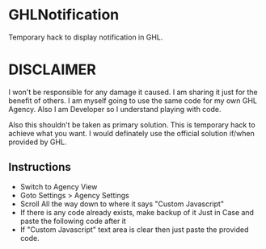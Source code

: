 # GHLNotification
Temporary hack to display notification in GHL.

# DISCLAIMER
I won't be responsible for any damage it caused. I am sharing it just for the benefit of others. I am myself going to use the same code for my own GHL Agency. Also I am Developer so I understand playing with code.

Also this shouldn't be taken as primary solution. This is temporary hack to achieve what you want. I would definately use the official solution if/when provided by GHL.



## Instructions
- Switch to Agency View
- Goto Settings > Agency Settings
- Scroll All the way down to where it says "Custom Javascript"
- If there is any code already exists, make backup of it Just in Case and paste the following code after it
- If "Custom Javascript" text area is clear then just paste the provided code.


<pre>

<script type="text/javascript">

(function(){
    var  enable = true;
    var  message = "Refer a client to get $500 off"
    var  button = "Dismiss"

    
    function ghlNotification(){
       
        var notification = document.getElementById('saadNotif');
        if(notification)
            return;
        var html = '<div id="saadNotif" role="alert" class="alert --yellow" style="z-index: 99999;text-align: center;background-color: rgb(255 188 0);color: white;font-weight: bold;position: relative;display: block;top: 0;left: 0;"><div class="row"><div class="col" style="font-size: large;padding-top: 5px;">' + message + '</div><div class="col-2"><button id="saadsNotifBtn1" type="button" class="btn btn-secondary">' + button + '</button></div></div></div>';
        
        var wrapper = document.body 
        var notif = document.createElement('div')
        notif.innerHTML = html;	  
        var app = document.getElementById('app')
        wrapper.insertBefore(notif, app);
        setTimeout(function(){
            document.getElementById("saadsNotifBtn1").addEventListener("click", function() {
                document.getElementById('saadNotif').parentNode.remove()
            });
        },50)
    }
    if(enable)
        setTimeout(ghlNotification,1000)

})()

</script>

</pre>
